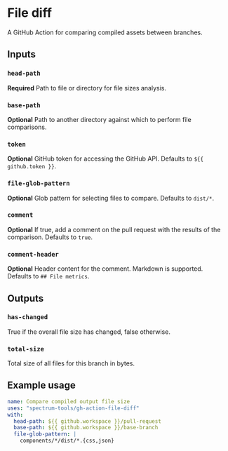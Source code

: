 # File diff

A GitHub Action for comparing compiled assets between branches.

## Inputs

### `head-path`

**Required** Path to file or directory for file sizes analysis.

### `base-path`

**Optional** Path to another directory against which to perform file comparisons.

### `token`

**Optional** GitHub token for accessing the GitHub API. Defaults to `${{ github.token }}`.

### `file-glob-pattern`

**Optional** Glob pattern for selecting files to compare. Defaults to `dist/*`.

### `comment`

**Optional** If true, add a comment on the pull request with the results of the comparison. Defaults to `true`.

### `comment-header`

**Optional** Header content for the comment. Markdown is supported. Defaults to `## File metrics`.

## Outputs

### `has-changed`

True if the overall file size has changed, false otherwise.

### `total-size`

Total size of all files for this branch in bytes.

## Example usage

```yaml
name: Compare compiled output file size
uses: "spectrum-tools/gh-action-file-diff"
with:
  head-path: ${{ github.workspace }}/pull-request
  base-path: ${{ github.workspace }}/base-branch
  file-glob-pattern: |
    components/*/dist/*.{css,json}
```

